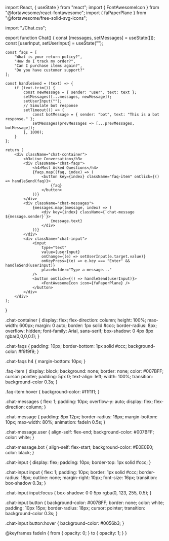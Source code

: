 import React, { useState } from "react";
import { FontAwesomeIcon } from "@fortawesome/react-fontawesome";
import { faPaperPlane } from "@fortawesome/free-solid-svg-icons";

import "./Chat.css";

export function Chat() {
    const [messages, setMessages] = useState([]);
    const [userInput, setUserInput] = useState("");

    const faqs = [
        "What is your return policy?",
        "How do I track my order?",
        "Can I purchase items again?",
        "Do you have customer support?"
    ];

    const handleSend = (text) => {
        if (text.trim()) {
            const newMessage = { sender: "user", text: text };
            setMessages([...messages, newMessage]);
            setUserInput("");
            // Simulate bot response
            setTimeout(() => {
                const botMessage = { sender: "bot", text: "This is a bot response." };
                setMessages(prevMessages => [...prevMessages, botMessage]);
            }, 1000);
        }
    };

    return (
        <div className="chat-container">
            <h3>Live Conversation</h3>
            <div className="chat-faqs">
                <h4>Most Asked Questions</h4>
                {faqs.map((faq, index) => (
                    <button key={index} className="faq-item" onClick={() => handleSend(faq)}>
                        {faq}
                    </button>
                ))}
            </div>
            <div className="chat-messages">
                {messages.map((message, index) => (
                    <div key={index} className={`chat-message ${message.sender}`}>
                        {message.text}
                    </div>
                ))}
            </div>
            <div className="chat-input">
                <input
                    type="text"
                    value={userInput}
                    onChange={(e) => setUserInput(e.target.value)}
                    onKeyPress={(e) => e.key === "Enter" && handleSend(userInput)}
                    placeholder="Type a message..."
                />
                <button onClick={() => handleSend(userInput)}>
                    <FontAwesomeIcon icon={faPaperPlane} />
                </button>
            </div>
        </div>
    );
}









.chat-container {
    display: flex;
    flex-direction: column;
    height: 100%;
    max-width: 600px;
    margin: 0 auto;
    border: 1px solid #ccc;
    border-radius: 8px;
    overflow: hidden;
    font-family: Arial, sans-serif;
    box-shadow: 0 4px 8px rgba(0,0,0,0.1);
}

.chat-faqs {
    padding: 10px;
    border-bottom: 1px solid #ccc;
    background-color: #f9f9f9;
}

.chat-faqs h4 {
    margin-bottom: 10px;
}

.faq-item {
    display: block;
    background: none;
    border: none;
    color: #007BFF;
    cursor: pointer;
    padding: 5px 0;
    text-align: left;
    width: 100%;
    transition: background-color 0.3s;
}

.faq-item:hover {
    background-color: #f1f1f1;
}

.chat-messages {
    flex: 1;
    padding: 10px;
    overflow-y: auto;
    display: flex;
    flex-direction: column;
}

.chat-message {
    padding: 8px 12px;
    border-radius: 18px;
    margin-bottom: 10px;
    max-width: 80%;
    animation: fadeIn 0.5s;
}

.chat-message.user {
    align-self: flex-end;
    background-color: #007BFF;
    color: white;
}

.chat-message.bot {
    align-self: flex-start;
    background-color: #E0E0E0;
    color: black;
}

.chat-input {
    display: flex;
    padding: 10px;
    border-top: 1px solid #ccc;
}

.chat-input input {
    flex: 1;
    padding: 10px;
    border: 1px solid #ccc;
    border-radius: 18px;
    outline: none;
    margin-right: 10px;
    font-size: 16px;
    transition: box-shadow 0.3s;
}

.chat-input input:focus {
    box-shadow: 0 0 5px rgba(0, 123, 255, 0.5);
}

.chat-input button {
    background-color: #007BFF;
    border: none;
    color: white;
    padding: 10px 15px;
    border-radius: 18px;
    cursor: pointer;
    transition: background-color 0.3s;
}

.chat-input button:hover {
    background-color: #0056b3;
}

@keyframes fadeIn {
    from {
        opacity: 0;
    }
    to {
        opacity: 1;
    }
}
